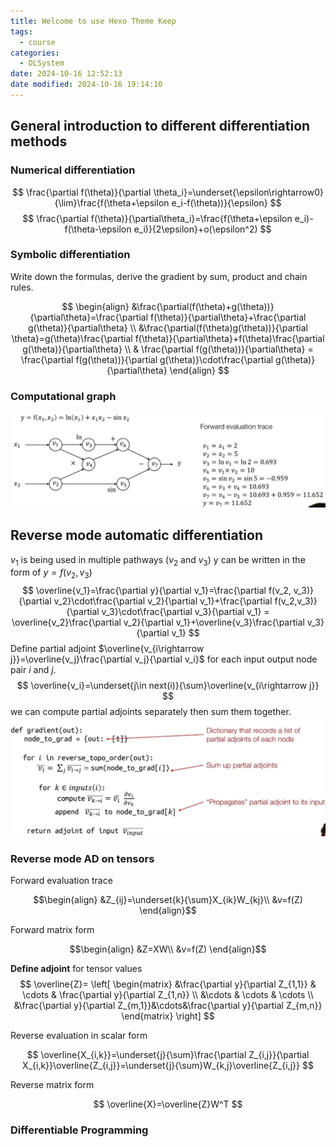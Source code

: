 ```yaml
---
title: Welcome to use Hexo Theme Keep
tags:
  - course
categories:
  - DLSystem
date: 2024-10-16 12:52:13
date modified: 2024-10-16 19:14:10
---
```

## General introduction to different differentiation methods

### Numerical differentiation

$$
\frac{\partial f(\theta)}{\partial \theta_i}=\underset{\epsilon\rightarrow0}{\lim}\frac{f(\theta+\epsilon e_i-f(\theta))}{\epsilon}
$$
$$
\frac{\partial f(\theta)}{\partial\theta_i}=\frac{f(\theta+\epsilon e_i)-f(\theta-\epsilon e_i)}{2\epsilon}+o(\epsilon^2)
$$

### Symbolic differentiation

Write down the formulas, derive the gradient by sum, product and chain rules.

$$
\begin{align}
&\frac{\partial(f(\theta)+g(\theta))}{\partial\theta}=\frac{\partial f(\theta)}{\partial\theta}+\frac{\partial g(\theta)}{\partial\theta} \\
&\frac{\partial(f(\theta)g(\theta))}{\partial \theta}=g(\theta)\frac{\partial f(\theta)}{\partial\theta}+f(\theta)\frac{\partial g(\theta)}{\partial\theta} \\
& \frac{\partial f(g(\theta))}{\partial\theta} = \frac{\partial f(g(\theta))}{\partial g(\theta)}\cdot\frac{\partial g(\theta)}{\partial\theta}
\end{align}
$$

### Computational graph

![](https://github.com/amor-mio-de-mi-vida/picx-images-hosting/raw/master/dlsystem/image.83a147m39b.webp)

## Reverse mode automatic differentiation
$v_1$ is being used in multiple pathways ($v_2$ and $v_3$)
y can be written in the form of $y=f(v_2, v_3)$
$$
\overline{v_1}=\frac{\partial y}{\partial v_1}=\frac{\partial f(v_2, v_3)}{\partial v_2}\cdot\frac{\partial v_2}{\partial v_1}+\frac{\partial f(v_2,v_3)}{\partial v_3}\cdot\frac{\partial v_3}{\partial v_1} = \overline{v_2}\frac{\partial v_2}{\partial v_1}+\overline{v_3}\frac{\partial v_3}{\partial v_1}
$$
Define partial adjoint $\overline{v_{i\rightarrow j}}=\overline{v_j}\frac{\partial v_j}{\partial v_i}$ for each input output node pair $i$ and $j$.
$$
\overline{v_i}=\underset{j\in next(i)}{\sum}\overline{v_{i\rightarrow j}}
$$
we can compute partial adjoints separately then sum them together.
![](https://github.com/amor-mio-de-mi-vida/picx-images-hosting/raw/master/dlsystem/image.2doosyqnsw.webp)

### Reverse mode AD on tensors

Forward evaluation trace

$$\begin{align}
&Z_{ij}=\underset{k}{\sum}X_{ik}W_{kj}\\
&v=f(Z)
\end{align}$$

Forward matrix form

$$\begin{align}
&Z=XW\\
&v=f(Z)
\end{align}$$

**Define adjoint** for tensor values 
$$
\overline{Z}=
\left[
\begin{matrix}
&\frac{\partial y}{\partial Z_{1,1}} & \cdots & \frac{\partial y}{\partial Z_{1,n}} \\
&\cdots & \cdots & \cdots \\
&\frac{\partial y}{\partial Z_{m,1}}&\cdots&\frac{\partial y}{\partial Z_{m,n}}
\end{matrix}
\right]
$$

Reverse evaluation in scalar form

$$
\overline{X_{i,k}}=\underset{j}{\sum}\frac{\partial Z_{i,j}}{\partial X_{i,k}}\overline{Z_{i,j}}=\underset{j}{\sum}W_{k,j}\overline{Z_{i,j}}
$$

Reverse matrix form

$$
\overline{X}=\overline{Z}W^T
$$

### Differentiable Programming


